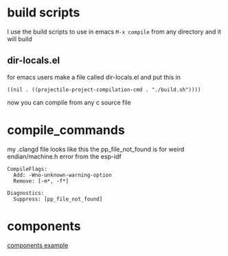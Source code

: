 # build scripts

I use the build scripts to use in emacs `M-x compile` from any directory and it will build


## dir-locals.el

for emacs users make a file called dir-locals.el and put this in 

```emacs-lisp
((nil . ((projectile-project-compilation-cmd . "./build.sh"))))
```

now you can compile from any c source file

# compile_commands

my .clangd file looks like this 
the pp\_file\_not\_found is for weird endian/machine.h error from the esp-idf

```
CompileFlags:
  Add: -Wno-unknown-warning-option
  Remove: [-m*, -f*]

Diagnostics:
  Suppress: [pp_file_not_found]
```

# components

[components example](https://docs.espressif.com/projects/esp-idf/en/latest/esp32/api-guides/build-system.html#example-component-requirements)


